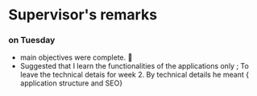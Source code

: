 # Supervisor's remarks

### on Tuesday
- main objectives were complete. 🥳
- Suggested that I learn the functionalities of the applications only ; To leave the technical detais for week 2. By technical details he meant { application structure and SEO}
